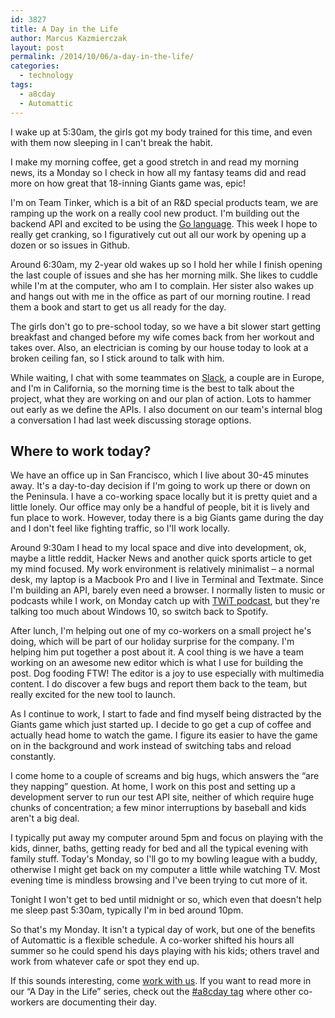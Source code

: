 ```yaml
---
id: 3827
title: A Day in the Life
author: Marcus Kazmierczak
layout: post
permalink: /2014/10/06/a-day-in-the-life/
categories:
  - technology
tags:
  - a8cday
  - Automattic
---
```

I wake up at 5:30am, the girls got my body trained for this time, and even with them now sleeping in I can't break the habit.

I make my morning coffee, get a good stretch in and read my morning news, its a Monday so I check in how all my fantasy teams did and read more on how great that 18-inning Giants game was, epic!

I'm on Team Tinker, which is a bit of an R&D special products team, we are ramping up the work on a really cool new product. I'm building out the backend API and excited to be using the [Go language][1]. This week I hope to really get cranking, so I figuratively cut out all our work by opening up a dozen or so issues in Github.

Around 6:30am, my 2-year old wakes up so I hold her while I finish opening the last couple of issues and she has her morning milk. She likes to cuddle while I'm at the computer, who am I to complain. Her sister also wakes up and hangs out with me in the office as part of our morning routine. I read them a book and start to get us all ready for the day.

The girls don't go to pre-school today, so we have a bit slower start getting breakfast and changed before my wife comes back from her workout and takes over. Also, an electrician is coming by our house today to look at a broken ceiling fan, so I stick around to talk with him.

While waiting, I chat with some teammates on [Slack][2], a couple are in Europe, and I'm in California, so the morning time is the best to talk about the project, what they are working on and our plan of action. Lots to hammer out early as we define the APIs. I also document on our team's internal blog a conversation I had last week discussing storage options.

## Where to work today?

We have an office up in San Francisco, which I live about 30-45 minutes away. It's a day-to-day decision if I'm going to work up there or down on the Peninsula. I have a co-working space locally but it is pretty quiet and a little lonely. Our office may only be a handful of people, bit it is lively and fun place to work. However, today there is a big Giants game during the day and I don't feel like fighting traffic, so I'll work locally.

Around 9:30am I head to my local space and dive into development, ok, maybe a little reddit, Hacker News and another quick sports article to get my mind focused. My work environment is relatively minimalist &#8211; a normal desk, my laptop is a Macbook Pro and I live in Terminal and Textmate. Since I'm building an API, barely even need a browser. I normally listen to music or podcasts while I work, on Monday catch up with [TWiT podcast][3], but they're talking too much about Windows 10, so switch back to Spotify.

After lunch, I'm helping out one of my co-workers on a small project he's doing, which will be part of our holiday surprise for the company. I'm helping him put together a post about it. A cool thing is we have a team working on an awesome new editor which is what I use for building the post. Dog fooding FTW! The editor is a joy to use especially with multimedia content. I do discover a few bugs and report them back to the team, but really excited for the new tool to launch.

As I continue to work, I start to fade and find myself being distracted by the Giants game which just started up. I decide to go get a cup of coffee and actually head home to watch the game. I figure its easier to have the game on in the background and work instead of switching tabs and reload constantly.

I come home to a couple of screams and big hugs, which answers the “are they napping” question. At home, I work on this post and setting up a development server to run our test API site, neither of which require huge chunks of concentration; a few minor interruptions by baseball and kids aren't a big deal.

I typically put away my computer around 5pm and focus on playing with the kids, dinner, baths, getting ready for bed and all the typical evening with family stuff. Today's Monday, so I'll go to my bowling league with a buddy, otherwise I might get back on my computer a little while watching TV. Most evening time is mindless browsing and I've been trying to cut more of it.

Tonight I won't get to bed until midnight or so, which even that doesn't help me sleep past 5:30am, typically I'm in bed around 10pm.

So that's my Monday. It isn't a typical day of work, but one of the benefits of Automattic is a flexible schedule. A co-worker shifted his hours all summer so he could spend his days playing with his kids; others travel and work from whatever cafe or spot they end up.

If this sounds interesting, come [work with us][4]. If you want to read more in our “A Day in the Life” series, check out the [#a8cday tag][5] where other co-workers are documenting their day.

 [1]: http://golang.org
 [2]: http://slack.com/
 [3]: http://twit.tv/
 [4]: http://automattic.com/work-with-us/
 [5]: https://wordpress.com/tag/a8cday/